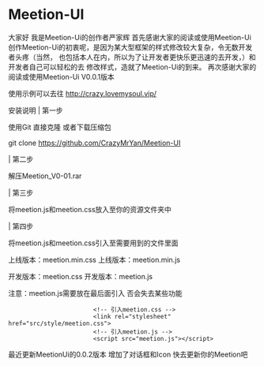 # Meetion-UI
 大家好  我是Meetion-Ui的创作者严家辉  首先感谢大家的阅读或使用Meetion-Ui  创作Meetion-Ui的初衷呢，是因为某大型框架的样式修改较大复杂，令无数开发者头疼（当然，  也包括本人在内，所以为了让开发者更快乐更迅速的去开发，）和开发者自己可以轻松的去  修改样式，造就了Meetion-Ui的到来。  再次感谢大家的阅读或使用Meetion-Ui V0.0.1版本

使用示例可以去往 http://crazy.lovemysoul.vip/

安装说明
| 第一步

使用Git 直接克隆 或者下载压缩包 

                                
git clone https://github.com/CrazyMrYan/Meetion-UI
                            
| 第二步

解压Meetion_V0-01.rar

| 第三步

将meetion.js和meetion.css放入至你的资源文件夹中


| 第四步

将meetion.js和meetion.css引入至需要用到的文件里面

上线版本：meetion.min.css
上线版本：meetion.min.js


开发版本：meetion.css
开发版本：meetion.js


注意：meetion.js需要放在最后面引入 否会失去某些功能
                                

                            <!-- 引入meetion.css -->
                            <link rel="stylesheet" href="src/style/meetion.css">
                            <!-- 引入meetion.js -->
                            <script src="meetion.js"></script>
                                

最近更新MeetionUi的0.0.2版本  增加了对话框和Icon 快去更新你的Meetion吧
